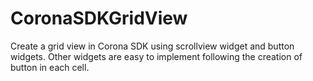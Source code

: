 # CoronaSDKGridView
Create a grid view in Corona SDK using scrollview widget and button widgets. Other widgets are easy to implement following the creation of button in each cell.
